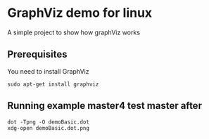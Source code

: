 # GraphViz demo for linux

A simple project to show how graphViz works

## Prerequisites
You need to install GraphViz
```
sudo apt-get install graphviz
```


## Running example master4 test master after
```
dot -Tpng -O demoBasic.dot
xdg-open demoBasic.dot.png
```
